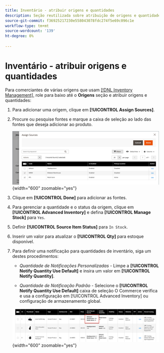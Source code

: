 ```yaml
---
title: Inventário - atribuir origens e quantidades
description: Seção reutilizada sobre atribuição de origens e quantidades ao criar produtos de catálogo.
source-git-commit: f36925217230e558043078fdc274f5e69c096c1e
workflow-type: tm+mt
source-wordcount: '139'
ht-degree: 0%

---
```


# Inventário - atribuir origens e quantidades

Para comerciantes de várias origens que usam [[!DNL Inventory Management]](../inventory-management/introduction.md), role para baixo até o **Origens** seção e atribuir origens e quantidades:

1. Para adicionar uma origem, clique em **[!UICONTROL Assign Sources]**.

1. Procure ou pesquise fontes e marque a caixa de seleção ao lado das fontes que deseja adicionar ao produto.

   ![Atribuir origens ao produto](../catalog/assets/inventory-product-assign-sources.png){width="600" zoomable="yes"}

1. Clique em **[!UICONTROL Done]** para adicionar as fontes.

1. Para gerenciar a quantidade e o status da origem, clique em **[!UICONTROL Advanced Inventory]** e defina **[!UICONTROL Manage Stock]** para `Yes`.

1. Definir **[!UICONTROL Source Item Status]** para `In Stock`.

1. Inserir um valor para atualizar o **[!UICONTROL Qty]** para estoque disponível.

1. Para definir uma notificação para quantidades de inventário, siga um destes procedimentos:

   - _Quantidade de Notificações Personalizadas_ - Limpe a **[!UICONTROL Notify Quantity Use Default]** e insira um valor em **[!UICONTROL Notify Quantity]**.

   - _Quantidade de Notificação Padrão_ - Selecione o **[!UICONTROL Notify Quantity Use Default]** caixa de seleção O Commerce verifica e usa a configuração em [!UICONTROL Advanced Inventory] ou configuração de armazenamento global.

   ![Atualizar Quantidades de Produto por Origem](../catalog/assets/inventory-product-quantity.png){width="600" zoomable="yes"}
